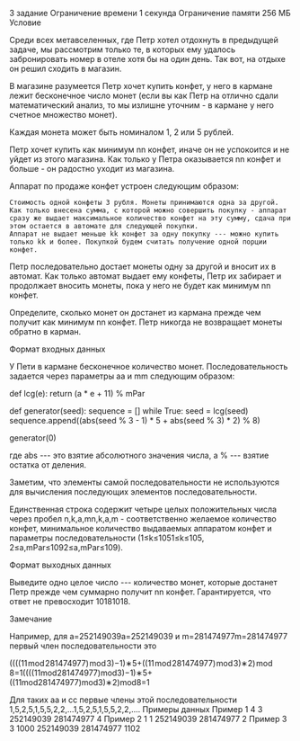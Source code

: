 3 задание
Ограничение времени
1 секунда
Ограничение памяти
256 МБ
Условие

Среди всех метавселенных, где Петр хотел отдохнуть в предыдущей задаче, мы рассмотрим только те, в которых ему удалось забронировать номер в отеле хотя бы на один день. Так вот, на отдыхе он решил сходить в магазин.


В магазине разумеется Петр хочет купить конфет, у него в кармане лежит бесконечное число монет (если вы как Петр на отлично сдали математический анализ, то мы излишне уточним - в кармане у него счетное множество монет).

Каждая монета может быть номиналом 1, 2 или 5 рублей.


Петр хочет купить как минимум ﻿nn﻿ конфет, иначе он не успокоится и не уйдет из этого магазина. Как только у Петра оказывается ﻿nn﻿ конфет и больше - он радостно уходит из магазина.


Аппарат по продаже конфет устроен следующим образом:

    Стоимость одной конфеты 3 рубля. Монеты принимаются одна за другой.
    Как только внесена сумма, с которой можно совершить покупку - аппарат сразу же выдает максимальное количество конфет на эту сумму, сдача при этом остается в автомате для следующей покупки.
    Аппарат не выдает меньше ﻿kk﻿ конфет за одну покупку --- можно купить только ﻿kk﻿ и более. Покупкой будем считать получение одной порции конфет.


Петр последовательно достает монеты одну за другой и вносит их в автомат. Как только автомат выдает ему конфеты, Петр их забирает и продолжает вносить монеты, пока у него не будет как минимум ﻿nn﻿ конфет.


Определите, сколько монет он достанет из кармана прежде чем получит как минимум ﻿nn﻿ конфет. Петр никогда не возвращает монеты обратно в карман.


Формат входных данных

У Пети в кармане бесконечное количество монет. Последовательность задается через параметры ﻿aa﻿ и ﻿mm﻿ следующим образом:

def lcg(e):
return (a * e + 11) % mPar

def generator(seed):
sequence = []
while True:
seed = lcg(seed)
sequence.append((abs(seed % 3 - 1) * 5 + abs(seed % 3) * 2) % 8)

generator(0)

где abs --- это взятие абсолютного значения числа, а \% --- взятие остатка от деления.


Заметим, что элементы самой последовательности не используются для вычисления последующих элементов последовательности.


Единственная строка содержит четыре целых положительных числа через пробел ﻿n,k,a,mn,k,a,m﻿ - соответственно желаемое количество конфет, минимальное количество выдаваемых аппаратом конфет и параметры последовательности (﻿1≤k≤1051≤k≤105﻿, ﻿2≤a,mPar≤1092≤a,mPar≤109﻿).


Формат выходных данных

Выведите одно целое число --- количество монет, которые достанет Петр прежде чем суммарно получит ﻿nn﻿ конфет. Гарантируется, что ответ не превосходит ﻿10181018﻿.


Замечание


Например, для ﻿a=252149039a=252149039﻿ и ﻿m=281474977m=281474977﻿ первый член последовательности это

﻿((((11 mod 281474977) mod 3)−1)∗5+((11 mod 281474977) mod 3)∗2) mod 8=1((((11mod281474977)mod3)−1)∗5+((11mod281474977)mod3)∗2)mod8=1﻿


Для таких ﻿aa﻿ и ﻿cc﻿ первые члены этой последовательности ﻿1,5,2,5,1,5,5,2,2,...1,5,2,5,1,5,5,2,2,...﻿.
Примеры данных
Пример 1
4 3 252149039 281474977
4
Пример 2
1 1 252149039 281474977
2
Пример 3
3 1000 252149039 281474977
1102
